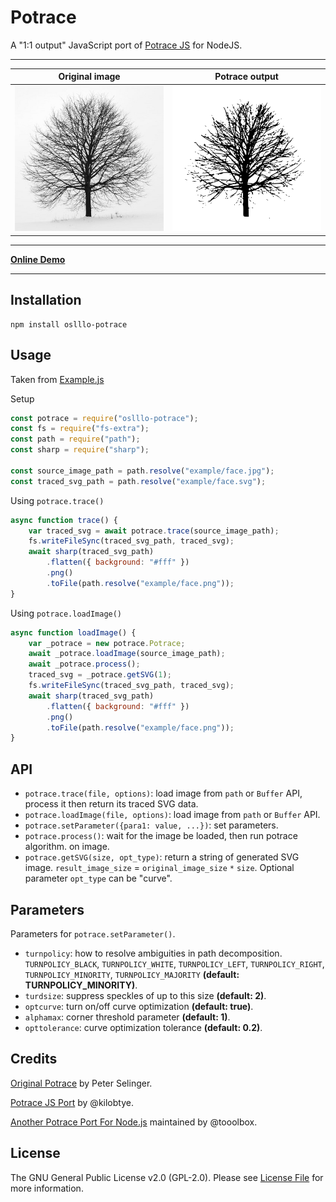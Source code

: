 # Potrace

A "1:1 output" JavaScript port of [Potrace JS](https://github.com/kilobtye/potrace) for NodeJS.

---

| **Original image**        | **Potrace output**           |
|---------------------------|------------------------------|
| ![Original Image](example/tree.jpg) | ![Potrace Output](example/tree.png) |

---

[**Online Demo**](http://kilobtye.github.io/potrace/)

---

## Installation

```shell
npm install oslllo-potrace
```

## Usage

Taken from [Example.js](https://github.com/oslllo/potrace/tree/master/example)

Setup

```js
const potrace = require("oslllo-potrace");
const fs = require("fs-extra");
const path = require("path");
const sharp = require("sharp");

const source_image_path = path.resolve("example/face.jpg");
const traced_svg_path = path.resolve("example/face.svg");
```

Using `potrace.trace()`

```js
async function trace() {
    var traced_svg = await potrace.trace(source_image_path);
    fs.writeFileSync(traced_svg_path, traced_svg);
    await sharp(traced_svg_path)
        .flatten({ background: "#fff" })
        .png()
        .toFile(path.resolve("example/face.png"));
}
```

Using `potrace.loadImage()`

```js
async function loadImage() {
    var _potrace = new potrace.Potrace;
    await _potrace.loadImage(source_image_path);
    await _potrace.process();
    traced_svg = _potrace.getSVG(1);
    fs.writeFileSync(traced_svg_path, traced_svg);
    await sharp(traced_svg_path)
        .flatten({ background: "#fff" })
        .png()
        .toFile(path.resolve("example/face.png"));
}
```

## API

- `potrace.trace(file, options)`: load image from `path` or `Buffer` API, process it then return its traced SVG data.
- `potrace.loadImage(file, options)`: load image from `path` or `Buffer` API.
- `potrace.setParameter({para1: value, ...})`: set parameters.
- `potrace.process()`: wait for the image be loaded, then run potrace algorithm. on image.
- `potrace.getSVG(size, opt_type)`: return a string of generated SVG image. `result_image_size` = `original_image_size` `*` `size`. Optional parameter `opt_type` can be "curve".

## Parameters

Parameters for `potrace.setParameter()`.

- `turnpolicy`: how to resolve ambiguities in path decomposition. `TURNPOLICY_BLACK`, `TURNPOLICY_WHITE`, `TURNPOLICY_LEFT`, `TURNPOLICY_RIGHT`, `TURNPOLICY_MINORITY`, `TURNPOLICY_MAJORITY` **(default: TURNPOLICY_MINORITY)**.
- `turdsize`: suppress speckles of up to this size **(default: 2)**.
- `optcurve`: turn on/off curve optimization **(default: true)**.
- `alphamax`: corner threshold parameter **(default: 1)**.
- `opttolerance`: curve optimization tolerance **(default: 0.2)**.

## Credits

[Original Potrace](http://potrace.sourceforge.net/) by Peter Selinger.

[Potrace JS Port](https://github.com/kilobtye/potrace) by @kilobtye.

[Another Potrace Port For Node.js](https://github.com/tooolbox/node-potrace) maintained by @tooolbox.

## License

The GNU General Public License v2.0 (GPL-2.0). Please see [License File](https://github.com/oslllo/potrace/blob/master/LICENSE) for more information.
